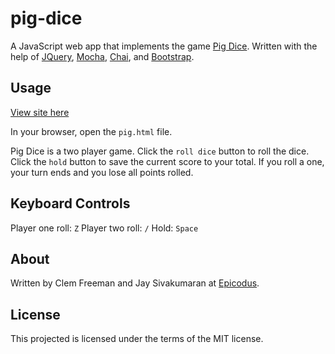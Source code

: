 pig-dice
========

A JavaScript web app that implements the game [Pig Dice](http://en.wikipedia.org/wiki/Pig_%28dice_game%29). Written with the help of [JQuery](http://jquery.com/), [Mocha](http://mochajs.org/), [Chai](http://chaijs.com/), and [Bootstrap](http://http://getbootstrap.com/).

Usage
-----
[View site here](http://jsivakumaran.github.io/pig_dice/)

In your browser, open the `pig.html` file.

Pig Dice is a two player game. Click the `roll dice` button to roll the dice. Click the `hold` button to save the current score to your total. If you roll a one, your turn ends and you lose all points rolled.

Keyboard Controls
-----------------

Player one roll: `Z`
Player two roll: `/`
Hold:            `Space`


About
-----

Written by Clem Freeman and Jay Sivakumaran at [Epicodus](http://www.epicodus.com/).

License
-------

This projected is licensed under the terms of the MIT license.

